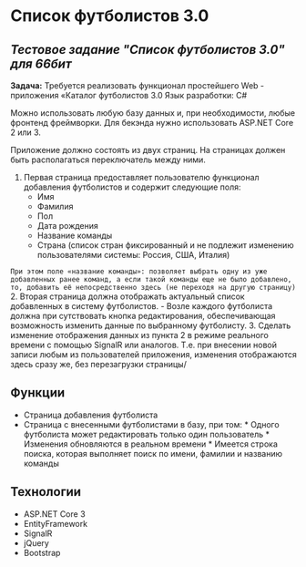 # Список футболистов 3.0
## _Тестовое задание "Список футболистов 3.0" для 66бит_

__Задача:__
Требуется реализовать функционал простейшего Web - приложения «Каталог футболистов 3.0
Язык разработки: C#

Можно использовать любую базу данных и, при необходимости, любые фронтенд фреймворки.
Для бекэнда нужно использовать ASP.NET Core 2 или 3.

Приложение должно состоять из двух страниц. На страницах должен быть располагаться
переключатель между ними.
1. Первая страница предоставляет пользователю функционал добавления футболистов и
содержит следующие поля:
    - Имя
    - Фамилия
    - Пол
    - Дата рождения
    - Название команды
    - Страна (список стран фиксированный и не подлежит изменению пользователями системы:
    Россия, США, Италия)

```При этом поле «название команды»: позволяет выбрать одну из уже добавленных ранее команд, а если такой команды еще не было добавлено, то, добавить её непосредственно здесь (не переходя на другую страницу)```
2. Вторая страница должна отображать актуальный список добавленных в систему футболистов. 
    - Возле каждого футболиста должна при сутствовать кнопка редактирования, обеспечивающая возможность изменить 
    данные по выбранному футболисту.
3. Сделать изменение отображения данных из пункта 2 в режиме реального времени c помощью SignalR или аналогов. 
Т.е. при внесении новой записи любым из пользователей приложения, изменения отображаются здесь сразу же, без 
перезагрузки страницы/

## Функции
- Страница добавления футболиста
- Страница с внесенными футболистами в базу, при том:
        * Одного футболиста может редактировать только один пользователь
        * Изменения обновляются в реальном времени
        * Имеется строка поиска, которая выполняет поиск по имени, фамилии и названию команды

## Технологии
- ASP.NET Core 3
- EntityFramework
- SignalR
- jQuery
- Bootstrap
